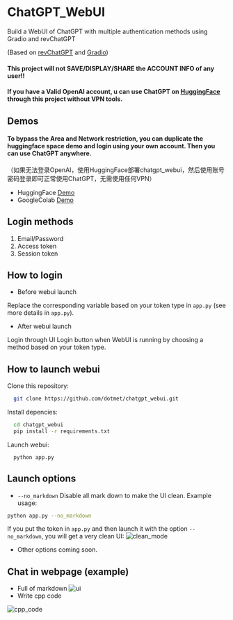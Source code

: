 # ChatGPT_WebUI
Build a WebUI of ChatGPT with multiple authentication methods using Gradio and revChatGPT

(Based on [revChatGPT](https://github.com/acheong08/ChatGPT) and [Gradio](https://gradio.app/))
#### This project will not SAVE/DISPLAY/SHARE the ACCOUNT INFO of any user!!
#### If you have a Valid OpenAI account, u can use ChatGPT on [HuggingFace](https://huggingface.co/spaces/dotmet/chatgpt_webui) through this project without VPN tools.

## Demos
#### To bypass the Area and Network restriction, you can duplicate the huggingface space demo and login using your own account. Then you can use ChatGPT anywhere.
（如果无法登录OpenAI，使用HuggingFace部署chatgpt_webui，然后使用账号密码登录即可正常使用ChatGPT，无需使用任何VPN）

  - HuggingFace [Demo](https://huggingface.co/spaces/dotmet/chatgpt_webui) 
  - GoogleColab [Demo](https://colab.research.google.com/drive/1NhSKhSPFNsEzCIjcNgnbDQgewtp6Leub?usp=sharing)

## Login methods
  1. Email/Password
  2. Access token
  3. Session token

## How to login
  - Before webui launch
  
  Replace the corresponding variable based on your token type in ```app.py``` (see more details in ```app.py```).
  - After webui launch
  
  Login through UI Login button when WebUI is running by choosing a method based on your token type.

## How to launch webui

Clone this repository:

```bash
  git clone https://github.com/dotmet/chatgpt_webui.git
```

Install depencies:

```bash
  cd chatgpt_webui
  pip install -r requirements.txt
```
Launch webui:
```
  python app.py
```

## Launch options
 - ```--no_markdown``` Disable all mark down to make the UI clean. Example usage: 
 ```bash
 python app.py --no_markdown
 ```
 
 If you put the token in ```app.py``` and then launch it with the option ```--no_markdown```, you will get a very clean UI:
 ![clean_mode](https://user-images.githubusercontent.com/72541408/222310125-920adfcd-b832-43b4-b149-9f2d3e7dd165.png)
 
 - Other options coming soon.

## Chat in webpage (example)

  - Full of markdown
![ui](https://github.com/dotmet/chatgpt_webui/blob/main/UI.JPG)
  - Write cpp code
 
![cpp_code](https://github.com/dotmet/chatgpt_webui/blob/main/cpp.png)
